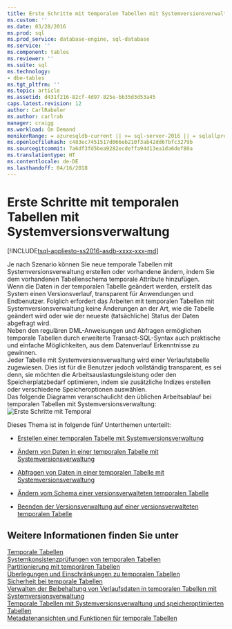 ```yaml
---
title: Erste Schritte mit temporalen Tabellen mit Systemversionsverwaltung | Microsoft-Dokumentation
ms.custom: ''
ms.date: 03/28/2016
ms.prod: sql
ms.prod_service: database-engine, sql-database
ms.service: ''
ms.component: tables
ms.reviewer: ''
ms.suite: sql
ms.technology:
- dbe-tables
ms.tgt_pltfrm: ''
ms.topic: article
ms.assetid: d431f216-82cf-4d97-825e-bb35d3d53a45
caps.latest.revision: 12
author: CarlRabeler
ms.author: carlrab
manager: craigg
ms.workload: On Demand
monikerRange: = azuresqldb-current || >= sql-server-2016 || = sqlallproducts-allversions
ms.openlocfilehash: c483ec7451517d066eb210f3ab42dd67bfc3279b
ms.sourcegitcommit: 7a6df3fd5bea9282ecdeffa94d13ea1da6def80a
ms.translationtype: HT
ms.contentlocale: de-DE
ms.lasthandoff: 04/16/2018
---
```

# <a name="getting-started-with-system-versioned-temporal-tables"></a>Erste Schritte mit temporalen Tabellen mit Systemversionsverwaltung
[!INCLUDE[tsql-appliesto-ss2016-asdb-xxxx-xxx-md](../../includes/tsql-appliesto-ss2016-asdb-xxxx-xxx-md.md)]

  Je nach Szenario können Sie neue temporale Tabellen mit Systemversionsverwaltung erstellen oder vorhandene ändern, indem Sie dem vorhandenen Tabellenschema temporale Attribute hinzufügen.   
Wenn die Daten in der temporalen Tabelle geändert werden, erstellt das System einen Versionsverlauf, transparent für Anwendungen und Endbenutzer. Folglich erfordert das Arbeiten mit temporalen Tabellen mit Systemversionsverwaltung keine Änderungen an der Art, wie die Tabelle geändert wird oder wie der neueste (tatsächliche) Status der Daten abgefragt wird.   
Neben den regulären DML-Anweisungen und Abfragen ermöglichen temporale Tabellen durch erweiterte Transact-SQL-Syntax auch praktische und einfache Möglichkeiten, aus dem Datenverlauf Erkenntnisse zu gewinnen.   
Jeder Tabelle mit Systemversionsverwaltung wird einer Verlaufstabelle zugewiesen. Dies ist für die Benutzer jedoch vollständig transparent, es sei denn, sie möchten die Arbeitsauslastungsleistung oder den Speicherplatzbedarf optimieren, indem sie zusätzliche Indizes erstellen oder verschiedene Speicheroptionen auswählen.    
Das folgende Diagramm veranschaulicht den üblichen Arbeitsablauf bei temporalen Tabellen mit Systemversionsverwaltung:   
![Erste Schritte mit Temporal](../../relational-databases/tables/media/getting-started-with-temporal.png "Getting Started with Temporal")  
  
 Dieses Thema ist in folgende fünf Unterthemen unterteilt:  
  
-   [Erstellen einer temporalen Tabelle mit Systemversionsverwaltung](../../relational-databases/tables/creating-a-system-versioned-temporal-table.md)  
  
-   [Ändern von Daten in einer temporalen Tabelle mit Systemversionsverwaltung](../../relational-databases/tables/modifying-data-in-a-system-versioned-temporal-table.md)  
  
-   [Abfragen von Daten in einer temporalen Tabelle mit Systemversionsverwaltung](../../relational-databases/tables/querying-data-in-a-system-versioned-temporal-table.md)  
  
-   [Ändern vom Schema einer versionsverwalteten temporalen Tabelle](../../relational-databases/tables/changing-the-schema-of-a-system-versioned-temporal-table.md)  
  
-   [Beenden der Versionsverwaltung auf einer versionsverwalteten temporalen Tabelle](../../relational-databases/tables/stopping-system-versioning-on-a-system-versioned-temporal-table.md)  
  
## <a name="see-also"></a>Weitere Informationen finden Sie unter  
 [Temporale Tabellen](../../relational-databases/tables/temporal-tables.md)   
 [Systemkonsistenzprüfungen von temporalen Tabellen](../../relational-databases/tables/temporal-table-system-consistency-checks.md)   
 [Partitionierung mit temporären Tabellen](../../relational-databases/tables/partitioning-with-temporal-tables.md)   
 [Überlegungen und Einschränkungen zu temporalen Tabellen](../../relational-databases/tables/temporal-table-considerations-and-limitations.md)   
 [Sicherheit bei temporale Tabellen](../../relational-databases/tables/temporal-table-security.md)   
 [Verwalten der Beibehaltung von Verlaufsdaten in temporalen Tabellen mit Systemversionsverwaltung](../../relational-databases/tables/manage-retention-of-historical-data-in-system-versioned-temporal-tables.md)   
 [Temporale Tabellen mit Systemversionsverwaltung und speicheroptimierten Tabellen](../../relational-databases/tables/system-versioned-temporal-tables-with-memory-optimized-tables.md)   
 [Metadatenansichten und Funktionen für temporale Tabellen](../../relational-databases/tables/temporal-table-metadata-views-and-functions.md)  
  
  
